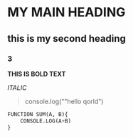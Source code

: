 # MY MAIN HEADING

## this is my second heading

### 3

**THIS IS BOLD TEXT**

_ITALIC_

> console.log(""hello qorld")

```python
FUNCTION SUM(A, B){
    CONSOLE.LOG(A+B)
}


```

<!--  -->
